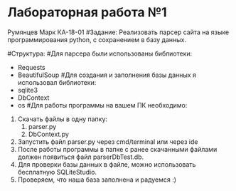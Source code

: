 # Лабораторная работа №1 
Румянцев Марк КА-18-01
#Задание:
Реализовать парсер сайта на языке программирования python, с сохранением в базу данных.

#Структура:
#Для парсера были использованы библиотеки:
   - Requests
   - BeautifulSoup
#Для создания и заполнения базы данных я использовал библиотеки:
   - sqlite3
   - DbContext
   - os
#Для работы программы на вашем ПК необходимо:
   1. Скачать файлы в одну папку:
      1. parser.py
      2. DbContext.py
   2. Запустить файл parser.py через cmd/terminal или через ide
   3. После работы программы в папке с ранее скачанными файлами должен появиться файл parserDbTest.db.
   4. Для проверки базы данных в файле, можно использовать бесплатную SQLiteStudio.
   5. Проверяем, что наша база заполнена и радуемся :)
